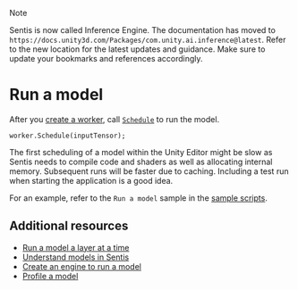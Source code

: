 > [!NOTE]
> Sentis is now called Inference Engine. The documentation has moved to `https://docs.unity3d.com/Packages/com.unity.ai.inference@latest`. Refer to the new location for the latest updates and guidance. Make sure to update your bookmarks and references accordingly.

# Run a model

After you [create a worker](create-an-engine.md), call [`Schedule`](xref:Unity.Sentis.Worker.Schedule*) to run the model.

```
worker.Schedule(inputTensor);
```

The first scheduling of a model within the Unity Editor might be slow as Sentis needs to compile code and shaders as well as allocating internal memory. Subsequent runs will be faster due to caching.
Including a test run when starting the application is a good idea.

For an example, refer to the `Run a model` sample in the [sample scripts](package-samples.md).

## Additional resources

- [Run a model a layer at a time](run-a-model-a-layer-at-a-time.md)
- [Understand models in Sentis](models-concept.md)
- [Create an engine to run a model](create-an-engine.md)
- [Profile a model](profile-a-model.md)
